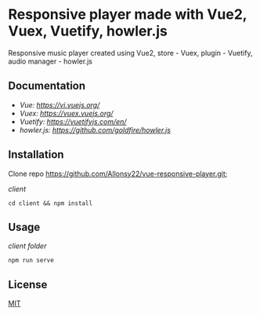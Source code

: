 # Responsive player made with Vue2, Vuex, Vuetify, howler.js

Responsive music player created using Vue2, store - Vuex, plugin - Vuetify, audio manager - howler.js

## Documentation

* _Vue: https://vi.vuejs.org/_
* _Vuex: https://vuex.vuejs.org/_
* _Vuetify: https://vuetifyjs.com/en/_
* _howler.js: https://github.com/goldfire/howler.js_

## Installation

Clone repo https://github.com/Allonsy22/vue-responsive-player.git;

_client_
```
cd client && npm install
```
## Usage
_client folder_
```
npm run serve
```

## License
[MIT](https://choosealicense.com/licenses/mit/)